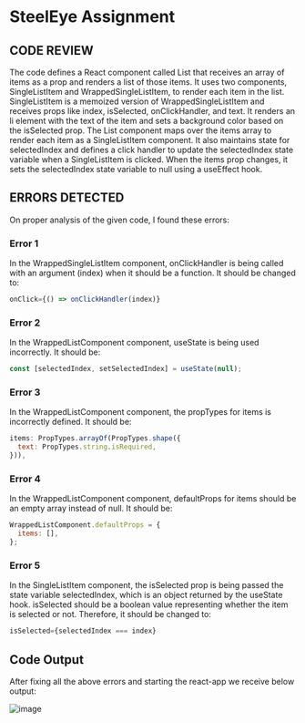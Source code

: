 # SteelEye Assignment
## CODE REVIEW

The code defines a React component called List that receives an array of items as a prop and renders a list of those items. It uses two components, SingleListItem and WrappedSingleListItem, to render each item in the list. SingleListItem is a memoized version of WrappedSingleListItem and receives props like index, isSelected, onClickHandler, and text. It renders an li element with the text of the item and sets a background color based on the isSelected prop. The List component maps over the items array to render each item as a SingleListItem component. It also maintains state for selectedIndex and defines a click handler to update the selectedIndex state variable when a SingleListItem is clicked. When the items prop changes, it sets the selectedIndex state variable to null using a useEffect hook.


## ERRORS DETECTED

On proper analysis of the given code, I found these errors:

### Error 1
In the WrappedSingleListItem component, onClickHandler is being called with an argument (index) when it should be a function. It should be changed to:
```js
onClick={() => onClickHandler(index)}
```

### Error 2
In the WrappedListComponent component, useState is being used incorrectly. It should be:
```js
const [selectedIndex, setSelectedIndex] = useState(null);
```

### Error 3
In the WrappedListComponent component, the propTypes for items is incorrectly defined. It should be:
```js
items: PropTypes.arrayOf(PropTypes.shape({
  text: PropTypes.string.isRequired,
})),
```

### Error 4
In the WrappedListComponent component, defaultProps for items should be an empty array instead of null. It should be:
```js
WrappedListComponent.defaultProps = {
  items: [],
};
```

### Error 5
In the SingleListItem component, the isSelected prop is being passed the state variable selectedIndex, which is an object returned by the useState hook. isSelected should be a boolean value representing whether the item is selected or not. Therefore, it should be changed to:
```js
isSelected={selectedIndex === index}
```

## Code Output
After fixing all the above errors and starting the react-app we receive below output:

![image](https://user-images.githubusercontent.com/87885945/233741441-ec3eb8ac-a43e-44e6-972a-9b4be4c82083.png)


